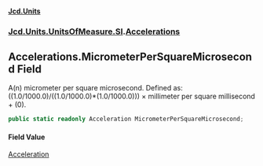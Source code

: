 #### [Jcd.Units](index.md 'index')
### [Jcd.Units.UnitsOfMeasure.SI](Jcd.Units.UnitsOfMeasure.SI.md 'Jcd.Units.UnitsOfMeasure.SI').[Accelerations](Accelerations.md 'Jcd.Units.UnitsOfMeasure.SI.Accelerations')

## Accelerations.MicrometerPerSquareMicrosecond Field

A(n) micrometer per square microsecond. Defined as: ((1.0/1000.0)/((1.0/1000.0)*(1.0/1000.0))) × millimeter per square millisecond + (0).

```csharp
public static readonly Acceleration MicrometerPerSquareMicrosecond;
```

#### Field Value
[Acceleration](Acceleration.md 'Jcd.Units.UnitTypes.Acceleration')